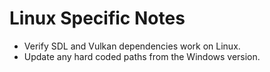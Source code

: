 # Linux Specific Notes

- Verify SDL and Vulkan dependencies work on Linux.
- Update any hard coded paths from the Windows version.
